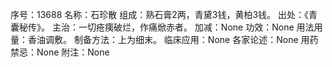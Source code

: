 序号：13688
名称：石珍散
组成：熟石膏2两，青黛3钱，黄柏3钱。
出处：《青囊秘传》。
主治：一切疮痍破烂，作痛焮赤者。
加减：None
功效：None
用法用量：香油调敷。
制备方法：上为细末。
临床应用：None
各家论述：None
用药禁忌：None
附注：None
